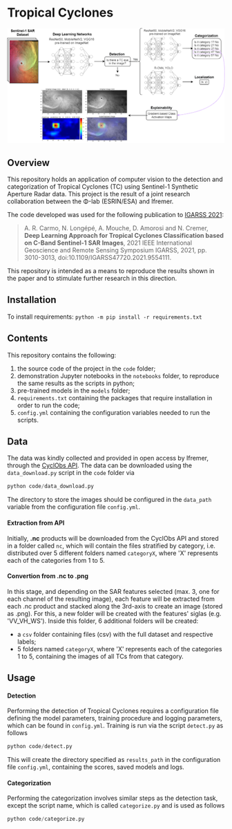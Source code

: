 # Tropical Cyclones
![workflow](tc_workflow.png)

## Overview
This repository holds an application of computer vision to the detection and categorization of Tropical Cyclones (TC) using Sentinel-1 Synthetic Aperture Radar data. This project is the result of a joint research collaboration between the Φ-lab (ESRIN/ESA) and Ifremer. 

The code developed was used for the following publication to [IGARSS 2021](https://ieeexplore.ieee.org/document/9554111):
> A. R. Carmo, N. Longépé, A. Mouche, D. Amorosi and N. Cremer, **Deep Learning Approach for Tropical Cyclones Classification based on C-Band Sentinel-1 SAR Images**, 2021 IEEE International Geoscience and Remote Sensing Symposium IGARSS, 2021, pp. 3010-3013, doi:10.1109/IGARSS47720.2021.9554111.

This repository is intended as a means to reproduce the results shown in the paper and to stimulate further research in this direction.

## Installation
To install requirements: `python -m pip install -r requirements.txt`

## Contents
This repository contains the following:
  1. the source code of the project in the `code` folder;
  2. demonstration Jupyter notebooks in the `notebooks` folder, to reproduce the same results as the scripts in python;
  3. pre-trained models in the `models` folder;
  4. `requirements.txt` containing the packages that require installation in order to run the code;
  5. `config.yml` containing the configuration variables needed to run the scripts.

## Data
The data was kindly collected and provided in open access by Ifremer, through the [CyclObs API](https://cyclobs.ifremer.fr/app/docs/). The data can be downloaded using the `data_download.py` script in the `code` folder via
```python
python code/data_download.py
``` 
The directory to store the images should be configured in the `data_path` variable from the configuration file `config.yml`. 

#### Extraction from API
Initially, **.nc** products will be downloaded from the CyclObs API and stored in a folder called `nc`, which will contain the files stratified by category, i.e. distributed over 5 different folders named `categoryX`, where 'X' represents each of the categories from 1 to 5.

#### Convertion from .nc to .png
In this stage, and depending on the SAR features selected (max. 3, one for each channel of the resulting image), each feature will be extracted from each .nc product and stacked along the 3rd-axis to create an image (stored as .png). For this, a new folder will be created with the features' siglas (e.g. 'VV_VH_WS'). Inside this folder, 6 additional folders will be created:
  - a `csv` folder containing files (csv) with the full dataset and respective labels;
  - 5 folders named `categoryX`, where 'X' represents each of the categories 1 to 5, containing the images of all TCs from that category.

## Usage
#### Detection
Performing the detection of Tropical Cyclones requires a configuration file defining the model parameters, training procedure and logging parameters, which can be found in `config.yml`. Training is run via the script `detect.py` as follows
```python
python code/detect.py
```
This will create the directory specified as `results_path` in the configuration file `config.yml`, containing the scores, saved models and logs.
#### Categorization
Performing the categorization involves similar steps as the detection task, except the script name, which is called `categorize.py` and is used as follows
```python
python code/categorize.py
```

